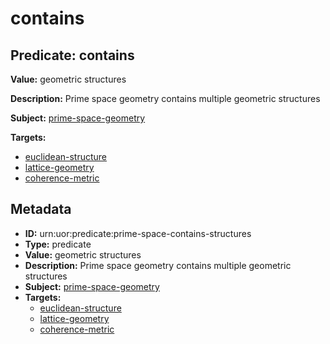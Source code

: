 # contains

## Predicate: contains

**Value:** geometric structures

**Description:** Prime space geometry contains multiple geometric structures

**Subject:** [prime-space-geometry](../Concepts/prime-space-geometry.md)

**Targets:**

- [euclidean-structure](../Concepts/euclidean-structure.md)
- [lattice-geometry](../Concepts/lattice-geometry.md)
- [coherence-metric](../Concepts/coherence-metric.md)

## Metadata

- **ID:** urn:uor:predicate:prime-space-contains-structures
- **Type:** predicate
- **Value:** geometric structures
- **Description:** Prime space geometry contains multiple geometric structures
- **Subject:** [prime-space-geometry](../Concepts/prime-space-geometry.md)
- **Targets:**
  - [euclidean-structure](../Concepts/euclidean-structure.md)
  - [lattice-geometry](../Concepts/lattice-geometry.md)
  - [coherence-metric](../Concepts/coherence-metric.md)
